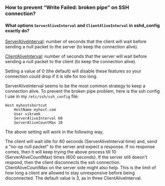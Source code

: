 
### How to prevent “Write Failed: broken pipe” on SSH connection?

#### What options `ServerAliveInterval` and `ClientAliveInterval` in sshd_config exactly do?

[ServerAliveInterval](http://man.openbsd.org/ssh_config#ServerAliveInterval): number of seconds that the client will wait before sending a null packet to the server (to keep the connection alive).

[ClientAliveInterval](http://man.openbsd.org/sshd_config#ClientAliveInterval): number of seconds that the server will wait before sending a null packet to the client (to keep the connection alive).

Setting a value of 0 (the default) will disable these features so your connection could drop if it is idle for too long.

ServerAliveInterval seems to be the most common strategy to keep a connection alive. To prevent the broken pipe problem, here is the ssh config I use in my `/etc/ssh/ssh_config` file:


    Host myhostshortcut
        HostName myhost.com
        User vikramk
        ServerAliveInterval 60
        ServerAliveCountMax 10


The above setting will work in the following way,

The client will wait idle for 60 seconds (ServerAliveInterval time) and, send a "no-op null packet" to the server and expect a response. If no response comes, then it will keep trying the above process till 10 (ServerAliveCountMax) times (600 seconds). If the server still doesn't respond, then the client disconnects the ssh connection.
ClientAliveCountMax on the server side might also help. This is the limit of how long a client are allowed to stay unresponsive before being disconnected. The default value is 3, as in three ClientAliveInterval.
